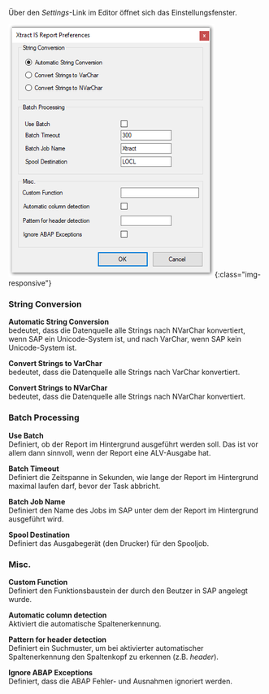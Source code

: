 Über den *Settings*-Link im Editor öffnet sich das Einstellungsfenster.

![Report-Preferences](/img/content/Report-Preferences.png){:class="img-responsive"}

### String Conversion
**Automatic String Conversion** <br>
bedeutet, dass die Datenquelle alle Strings nach NVarChar konvertiert, wenn SAP ein Unicode-System ist, und nach VarChar, wenn SAP kein Unicode-System ist.

**Convert Strings to VarChar** <br>
bedeutet, dass die Datenquelle alle Strings nach VarChar konvertiert.

**Convert Strings to NVarChar** <br>
bedeutet, dass die Datenquelle alle Strings nach NVarChar konvertiert.

### Batch Processing
**Use Batch** <br>
Definiert, ob der Report im Hintergrund ausgeführt werden soll. Das ist vor allem dann sinnvoll, wenn der Report eine ALV-Ausgabe hat.

**Batch Timeout** <br>
Definiert die Zeitspanne in Sekunden, wie lange der Report im Hintergrund maximal laufen darf, bevor der Task abbricht.

**Batch Job Name** <br>
Definiert den Name des Jobs im SAP unter dem der Report im Hintergrund ausgeführt wird.

**Spool Destination** <br>
Definiert das Ausgabegerät (den Drucker) für den Spooljob.

### Misc.
**Custom Function** <br>
Definiert den Funktionsbaustein der durch den Beutzer in SAP angelegt wurde.

**Automatic column detection** <br>
Aktiviert die automatische Spaltenerkennung.

**Pattern for header detection** <br>
Definiert ein Suchmuster, um bei aktivierter automatischer Spaltenerkennung den Spaltenkopf zu erkennen (z.B. *header*).

**Ignore ABAP Exceptions** <br>
Definiert, dass die ABAP Fehler- und Ausnahmen ignoriert werden.
